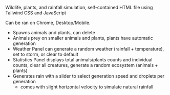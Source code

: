 Wildlife, plants, and rainfall simulation, self-contained HTML file using Tailwind CSS and JavaScript

Can be ran on Chrome, Desktop/Mobile.

- Spawns animals and plants, can delete
- Animals prey on smaller animals and plants, plants have automatic generation
- Weather Panel can generate a random weather (rainfall + temperature), set to storm, or clear to default
- Statistics Panel displays total animals/plants counts and individual counts, clear all creatures, generate a random ecosystem (animals + plants)
- Generates rain with a slider to select generation speed and droplets per generation
  - comes with slight horizontal velocity to simulate natural rainfall
